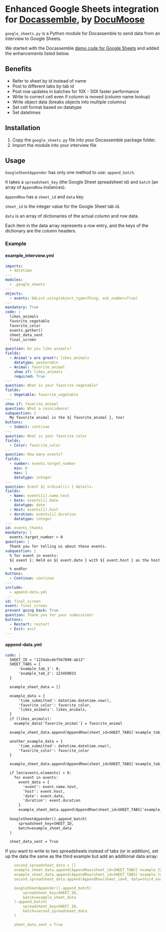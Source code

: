 # Enhanced Google Sheets integration for [Docassemble](https://docassemble.org), by [DocuMoose](https://documoose.ca/)

`google_sheets.py` is a Python module for Docassemble to send data from an interview to Google Sheets.

We started with the Docassemble [demo code for Google Sheets](https://github.com/jhpyle/docassemble/blob/master/docassemble_demo/docassemble/demo/google_sheets.py) and added the enhancements listed below. 


## Benefits

- Refer to sheet by id instead of name
- Post to different tabs by tab id
- Post row updates in batches for 10X - 50X faster performance
- Write to correct cell even if column is moved (column name lookup)
- Write object data (breaks objects into multiple columns)
- Set cell format based on datatype
- Set datetimes


## Installation
1. Copy the `google_sheets.py` file into your Docassemble package folder.
2. Import the module into your interview file


## Usage
`GoogleSheetAppender` has only one method to use: `append_batch`.

It takes a `spreadsheet_key` (the Google Sheet spreadsheet id) and `batch` (an array of `AppendRow` instances).

`AppendRow` has a `sheet_id` and `data` key.

`sheet_id` is the integer value for the Google Sheet tab id.

`data` is an array of dictionaries of the actual column and row data.

Each item in the data array represents a row entry, and the keys of the dictionary are the column headers.


### Example

#### example_interview.yml
```yml
imports:
  - datetime
---
modules:
  - .google_sheets
---
objects:
  - events: DAList.using(object_type=Thing, ask_number=True)
---
mandatory: True
code: |
  likes_animals
  favorite_vegetable
  favorite_color
  events.gather()
  sheet_data_sent
  final_screen
---
question: Do you like animals?
fields:
  - Animal's are great!: likes_animals
    datatype: yesnoradio
  - Animal: favorite_animal
    show if: likes_animals
    required: True
---
question: What is your favorite vegetable?
fields:
  - Vegetable: favorite_vegetable
---
show if: favorite_animal
question: What a coincidence!
subquestion: |
  My favorite animal is the ${ favorite_animal }, too!
buttons:
  - Submit: continue
---
question: What is your favorite color
fields:
  - Color: favorite_color
---
question: How many events?
fields:
  - number: events.target_number
    min: 0
    max: 2
    datatype: integer
---
question: Event ${ ordinal(i) } details.
fields:
  - Name: events[i].name.text
  - Date: events[i].date
    datatype: date
  - Host: events[i].host
  - duration: events[i].duration
    datatype: integer
---
id: events_thanks
mandatory: |
  events.target_number > 0
question: |
  Thank you for telling us about these events.
subquestion: |
  % for event in events:
  ${ event }: Held on ${ event.date } with ${ event.host } as the host.

  % endfor
buttons:
  - Continue: continue
---
include:
  - append-data.yml
---
id: final_screen
event: final_screen
prevent going back: True
question: Thank you for your submission!
buttons:
  - Restart: restart
  - Exit: exit
---
```

#### append-data.yml
```yml
code: |
  SHEET_ID = "1234abcdef567890-ab12"
  SHEET_TABS = {
      'example_tab_1': 0,
      'example_tab_2': 123450033
  }

  example_sheet_data = []

  example_data = {
      'time_submitted': datetime.datetime.now(),
      'favorite_color': favorite_color,
      'likes_animals': likes_animals,
  }
  if (likes_animals):
    example_data['favorite_animal'] = favorite_animal

  example_sheet_data.append(AppendRow(sheet_id=SHEET_TABS['example_tab_1'], data=example_data))

  another_example_data = {
      'time_submitted': datetime.datetime.now(),
      'favorite_color': favorite_color
  }

  example_sheet_data.append(AppendRow(sheet_id=SHEET_TABS['example_tab_1'], data=another_example_data))

  if len(events.elements) > 0:
    for event in events:
      event_data = {
        'event': event.name.text,
        'host': event.host,
        'date': event.date,
        'duration': event.duration
      }
      example_sheet_data.append(AppendRow(sheet_id=SHEET_TABS['example_tab_2'], data=event_data))
  
  GoogleSheetAppender().append_batch(
      spreadsheet_key=SHEET_ID,
      batch=example_sheet_data
  )

  sheet_data_sent = True
```

If you want to write to two spreadsheets instead of tabs (or in addition), set up the data the same as the third example but add an additional data array:
```yml
    second_spreadsheet_data = []
    example_sheet_data.append(AppendRow(sheet_id=SHEET_TABS['example_tab_1'], data=example_data))
    example_sheet_data.append(AppendRow(sheet_id=SHEET_TABS['example_tab_1'], data=another_example_data))
    second_spreadsheet_data.append(AppendRow(sheet_id=0, data=third_example_data))

    GoogleSheetAppender().append_batch(
        spreadsheet_key=SHEET_ID,
        batch=example_sheet_data
    ).append_batch(
        spreadsheet_key=SHEET_ID,
        batch=second_spreadsheet_data
    )

    sheet_data_sent = True
```
